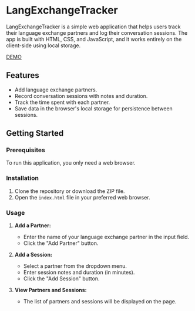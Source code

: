 # LangExchangeTracker

LangExchangeTracker is a simple web application that helps users track their language exchange partners and log their conversation sessions. The app is built with HTML, CSS, and JavaScript, and it works entirely on the client-side using local storage.

[DEMO](https://jadehamel.fr/LangExchangeTracker)

## Features

- Add language exchange partners.
- Record conversation sessions with notes and duration.
- Track the time spent with each partner.
- Save data in the browser's local storage for persistence between sessions.

## Getting Started

### Prerequisites

To run this application, you only need a web browser.

### Installation

1. Clone the repository or download the ZIP file.
2. Open the `index.html` file in your preferred web browser.

### Usage

1. **Add a Partner:**
   - Enter the name of your language exchange partner in the input field.
   - Click the "Add Partner" button.

2. **Add a Session:**
   - Select a partner from the dropdown menu.
   - Enter session notes and duration (in minutes).
   - Click the "Add Session" button.

3. **View Partners and Sessions:**
   - The list of partners and sessions will be displayed on the page.
